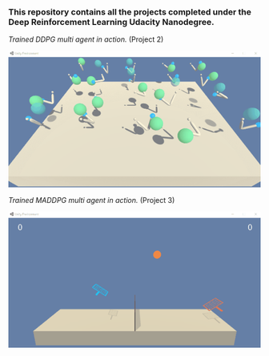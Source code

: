 ### This repository contains all the projects completed under the Deep Reinforcement Learning Udacity Nanodegree.

_Trained DDPG multi agent in action._ (Project 2)
  
![DDPG_multi_agent](https://github.com/Atrach/Deep_Reinforcement_Learning_Udacity/blob/master/Project2/DDPG/Agent_Multi_DDPG.gif)


_Trained MADDPG multi agent in action._ (Project 3)
  
![MADDPG_multi_agent](https://github.com/Atrach/Deep_Reinforcement_Learning_Udacity/blob/master/Project3/MADDPG/MADDPG.gif)
